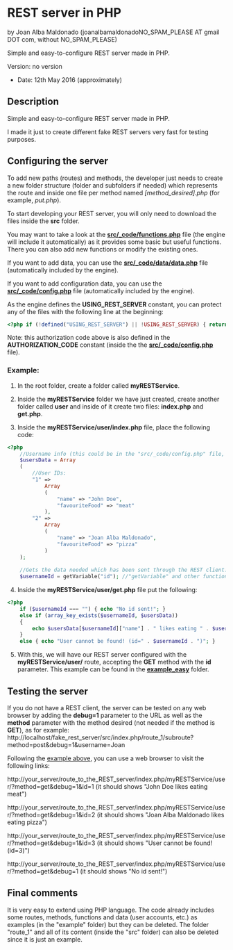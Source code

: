 REST server in PHP 
=================== 
by Joan Alba Maldonado (joanalbamaldonadoNO_SPAM_PLEASE AT gmail DOT com, without NO_SPAM_PLEASE)

Simple and easy-to-configure REST server made in PHP.

Version: no version 
- Date: 12th May 2016 (approximately)


## Description

Simple and easy-to-configure REST server made in PHP.

I made it just to create different fake REST servers very fast for testing purposes.


## Configuring the server

To add new paths (routes) and methods, the developer just needs to create a new folder structure (folder and subfolders if needed) which represents the route and inside one file per method named _[method_desired].php_ (for example, _put.php_).

To start developing your REST server, you will only need to download the files inside the **src** folder.

You may want to take a look at the **[src/_code/functions.php](src/_code/functions.php)** file (the engine will include it automatically) as it provides some basic but useful functions. There you can also add new functions or modify the existing ones.

If you want to add data, you can use the **[src/_code/data/data.php](src/_code/data/data.php)** file (automatically included by the engine).

If you want to add configuration data, you can use the **[src/_code/config.php](src/_code/config.php)** file (automatically included by the engine).

As the engine defines the **USING_REST_SERVER** constant, you can protect any of the files with the following line at the beginning:
```php
<?php if (!defined("USING_REST_SERVER") || !USING_REST_SERVER) { return; } ?>
```

Note: this authorization code above is also defined in the **AUTHORIZATION_CODE** constant (inside the the **[src/_code/config.php](src/_code/config.php)** file).


<a name="example"></a>
### Example:

1) In the root folder, create a folder called **myRESTService**.

2) Inside the **myRESTService** folder we have just created, create another folder called **user** and inside of it create two files: **index.php** and **get.php**.

3) Inside the **myRESTService/user/index.php** file, place the following code:
```php
<?php
	//Username info (this could be in the "src/_code/config.php" file, but it is just an example):
	$usersData = Array
	(
		//User IDs:
		"1" =>
			Array
			(
				"name" => "John Doe",
				"favouriteFood" => "meat"
			),
		"2" =>
			Array
			(
				"name" => "Joan Alba Maldonado",
				"favouriteFood" => "pizza"
			)
	);
	
	//Gets the data needed which has been sent through the REST client:
	$usernameId = getVariable("id"); //"getVariable" and other functions available in the "src/_code/functions.php" file.
```

4) Inside the **myRESTService/user/get.php** file put the following:
```php
<?php
	if ($usernameId === "") { echo "No id sent!"; }
	else if (array_key_exists($usernameId, $usersData))
	{
		echo $usersData[$usernameId]["name"] . " likes eating " . $usersData[$usernameId]["favouriteFood"];
	}
	else { echo "User cannot be found! (id=" . $usernameId . ")"; }
```

5) With this, we will have our REST server configured with the **myRESTService/user/** route, accepting the **GET** method with the **id** parameter. This example can be found in the **[example_easy](example_easy)** folder.


## Testing the server

If you do not have a REST client, the server can be tested on any web browser by adding the **debug=1** parameter to the URL as well as the **method** parameter with the method desired (not needed if the method is **GET**), as for example: http://localhost/fake_rest_server/src/index.php/route_1/subroute?method=post&debug=1&username=Joan

Following the [example above](#example), you can use a web browser to visit the following links:

http://your_server/route_to_the_REST_server/index.php/myRESTService/user/?method=get&debug=1&id=1 (it should shows "John Doe likes eating meat")

http://your_server/route_to_the_REST_server/index.php/myRESTService/user/?method=get&debug=1&id=2 (it should shows "Joan Alba Maldonado likes eating pizza")

http://your_server/route_to_the_REST_server/index.php/myRESTService/user/?method=get&debug=1&id=3 (it should shows "User cannot be found! (id=3)")

http://your_server/route_to_the_REST_server/index.php/myRESTService/user/?method=get&debug=1 (it should shows "No id sent!")


## Final comments

It is very easy to extend using PHP language. The code already includes some routes, methods, functions and data (user accounts, etc.) as examples (in the "example" folder) but they can be deleted. The folder "route_1" and all of its content (inside the "src" folder) can also be deleted since it is just an example.